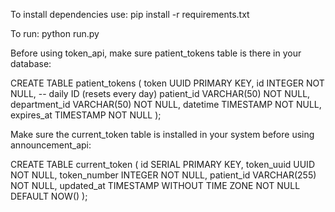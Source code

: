 To install dependencies use:
pip install -r requirements.txt

To run:
python run.py

Before using token_api, make sure patient_tokens table is there in your database:

CREATE TABLE patient_tokens (
    token UUID PRIMARY KEY,
    id INTEGER NOT NULL,                    -- daily ID (resets every day)
    patient_id VARCHAR(50) NOT NULL,
    department_id VARCHAR(50) NOT NULL,
    datetime TIMESTAMP NOT NULL,
    expires_at TIMESTAMP NOT NULL
);

Make sure the current_token table is installed in your system before using announcement_api:

CREATE TABLE current_token (
    id SERIAL PRIMARY KEY,
    token_uuid UUID NOT NULL,
    token_number INTEGER NOT NULL,
    patient_id VARCHAR(255) NOT NULL,
    updated_at TIMESTAMP WITHOUT TIME ZONE NOT NULL DEFAULT NOW()
);
